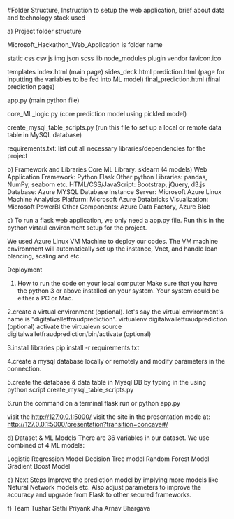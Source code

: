 #Folder Structure, Instruction to setup the web application, brief about data and technology stack used

a) Project folder structure

Microsoft_Hackathon_Web_Application is folder name

static
 css
 csv
 js
 img
 json
 scss
 lib
 node_modules
 plugin
 vendor
 favicon.ico

templates
 index.html (main page)
 sides_deck.html
 prediction.html (page for inputting the variables to be fed into ML model)
 final_prediction.html (final prediction page)

app.py (main python file)

core_ML_logic.py (core prediction model using pickled model)

create_mysql_table_scripts.py (run this file to set up a local or remote data table in MySQL database)

requirements.txt: list out all necessary libraries/dependencies for the project


b) Framework and Libraries
Core ML Library:	 sklearn (4 models)
Web Application Framework:	 Python Flask
Other python Libraries:	 pandas, NumPy, seaborn etc.
HTML/CSS/JavaScript:	 Bootstrap, jQuery, d3.js
Database:	 Azure MYSQL Database Instance
Server:	 Microsoft Azure Linux Machine
Analytics Platform:	 Microsoft Azure Databricks
Visualization:	 Microsoft PowerBI
Other Components:	 Azure Data Factory, Azure Blob


c) To run a flask web application, we only need a app.py file. Run this in the python virtaul environment setup for the project.


We used Azure Linux VM Machine to deploy our codes. The VM machine environment will automatically set up the instance, Vnet, and handle loan blancing, scaling and etc.

Deployment
1. How to run the code on your local computer
Make sure that you have the python 3 or above installed on your system. Your system could be either a PC or Mac.

2.create a virtual environment (optional). let's say the virtual environment's name is "digitalwalletfraudprediction". virtualenv digitalwalletfraudprediction (optional)
activate the virtualevn source digitalwalletfraudprediction/bin/activate (optional)

3.install libraries pip install -r requirements.txt

4.create a mysql database locally or remotely and modify parameters in the connection.

5.create the database & data table in Mysql DB by typing in the using python script create_mysql_table_scripts.py

6.run the command on a terminal flask run or python app.py

visit the http://127.0.0.1:5000/
visit the site in the presentation mode at: http://127.0.0.1:5000/presentation?transition=concave#/


d) Dataset & ML Models
There are 36 variables in our dataset. We use combined of 4 ML models:

Logistic Regression Model
Decision Tree model
Random Forest Model
Gradient Boost Model

e) Next Steps
Improve the prediction model by implying more models like Netural Network models etc. Also adjust parameters to improve the accuracy and upgrade from Flask to other secured frameworks.

f) Team
Tushar Sethi
Priyank Jha
Arnav Bhargava






